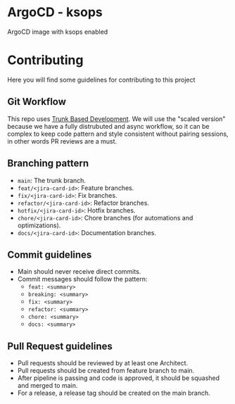 # ArgoCD - ksops
ArgoCD image with ksops enabled

# Contributing
Here you will find some guidelines for contributing to this project

## Git Workflow
This repo uses [Trunk Based Development](https://trunkbaseddevelopment.com/#scaled-trunk-based-development). We will use the "scaled version" because we have a fully distrubuted and async workflow, so it can be complex to keep code pattern and style consistent without pairing sessions, in other words PR reviews are a must.

## Branching pattern
- `main`: The trunk branch.
- `feat/<jira-card-id>`: Feature branches.
- `fix/<jira-card-id>`: Fix branches.
- `refactor/<jira-card-id>`: Refactor branches.
- `hotfix/<jira-card-id>`: Hotfix branches.
- `chore/<jira-card-id>`: Chore branches (for automations and optimizations).
- `docs/<jira-card-id>`: Documentation branches.

## Commit guidelines

- Main should never receive direct commits.
- Commit messages should follow the pattern:
    - `feat: <summary>`
    - `breaking: <summary>`
    - `fix: <summary>`
    - `refactor: <summary>`
    - `chore: <summary>`
    - `docs: <summary>`

## Pull Request guidelines
- Pull requests should be reviewed by at least one Architect.
- Pull requests should be created from feature branch to main.
- After pipeline is passing and code is approved, it should be squashed and merged to main.
- For a release, a release tag should be created on the main branch.
